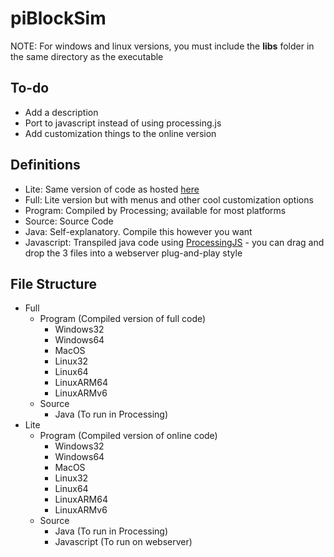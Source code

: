 # piBlockSim

 NOTE: For windows and linux versions, you must include the __libs__ folder in the same directory as the executable

## To-do
- Add a description
- Port to javascript instead of using processing.js
- Add customization things to the online version

## Definitions
- Lite: Same version of code as hosted [here](https://aidan.sacco.dev/pisim.html)
- Full: Lite version but with menus and other cool customization options
- Program: Compiled by Processing; available for most platforms
- Source: Source Code
- Java: Self-explanatory. Compile this however you want
- Javascript: Transpiled java code using [ProcessingJS](https://cs.nyu.edu/~kapp/cs101/processing_on_the_web/) - you can drag and drop the 3 files into a webserver plug-and-play style

## File Structure
- Full
    - Program (Compiled version of full code)
        - Windows32
        - Windows64
        - MacOS
        - Linux32
        - Linux64
        - LinuxARM64
        - LinuxARMv6
    - Source
        - Java (To run in Processing)
- Lite
    - Program (Compiled version of online code)
        - Windows32
        - Windows64
        - MacOS
        - Linux32
        - Linux64
        - LinuxARM64
        - LinuxARMv6
    - Source
        - Java (To run in Processing)
        - Javascript (To run on webserver)
